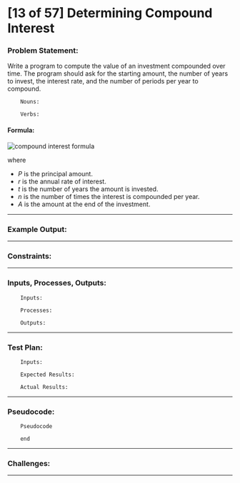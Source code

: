 # [13 of 57] Determining Compound Interest

### Problem Statement:

Write a program to compute the value of an investment compounded over time. The program should ask for the starting amount, the number of years to invest, the interest rate, and the number of periods per year to compound.

        Nouns:
        
        Verbs:
        
#### Formula:

![compound interest formula](https://s3.amazonaws.com/engrade-myfiles/4049629875432808/compound_interest_formula.png)

where
* _P_ is the principal amount.
* _r_ is the annual rate of interest.
* _t_ is the number of years the amount is invested.
* _n_ is the number of times the interest is compounded per year.
* _A_ is the amount at the end of the investment.

---
### Example Output:

              
---
### Constraints:


---
### Inputs, Processes, Outputs:

        Inputs:
                
        Processes:
                
        Outputs:
                
---
### Test Plan:

        Inputs:
        
        Expected Results:
          
        Actual Results:
        
---
###  Pseudocode:

        Pseudocode

        end

---
### Challenges:

---
